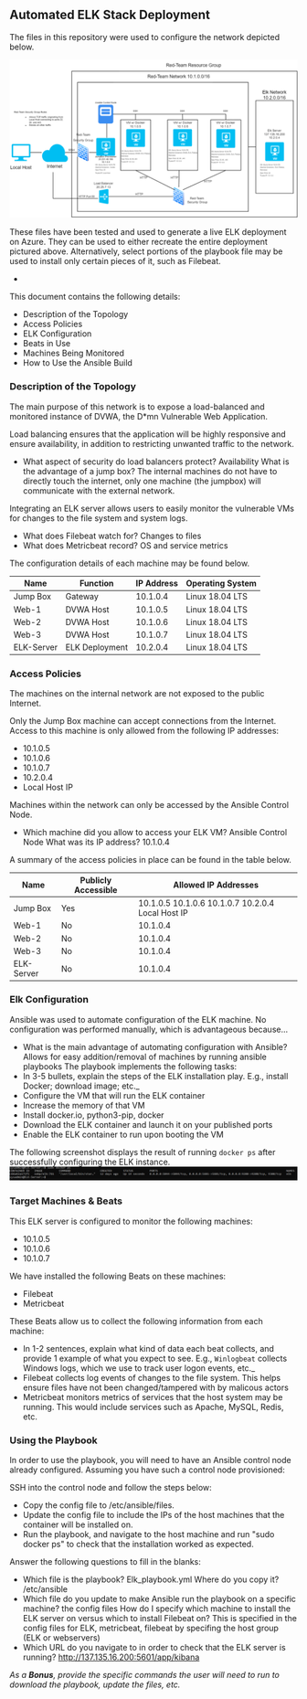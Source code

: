 ## Automated ELK Stack Deployment

The files in this repository were used to configure the network depicted below.

![TODO: Update the path with the name of your diagram](Diagrams/AzureProject1_Diagram.drawio.png)

These files have been tested and used to generate a live ELK deployment on Azure. They can be used to either recreate the entire deployment pictured above. Alternatively, select portions of the playbook file may be used to install only certain pieces of it, such as Filebeat.

  - [](https://github.com/JustinRenshaw/Scripts-from-bootcamp/blob/main/Ansible/ELK/Elk_playbook.yml)

This document contains the following details:
- Description of the Topology
- Access Policies
- ELK Configuration
- Beats in Use
- Machines Being Monitored
- How to Use the Ansible Build


### Description of the Topology

The main purpose of this network is to expose a load-balanced and monitored instance of DVWA, the D*mn Vulnerable Web Application.

Load balancing ensures that the application will be highly responsive and ensure availability, in addition to restricting unwanted traffic to the network.
-  What aspect of security do load balancers protect? Availability
   What is the advantage of a jump box? The internal machines do not have to directly touch the internet, only one machine (the jumpbox) will communicate with the external network.

Integrating an ELK server allows users to easily monitor the vulnerable VMs for changes to the file system and system logs.
-  What does Filebeat watch for? Changes to files 
-  What does Metricbeat record? OS and service metrics

The configuration details of each machine may be found below.

| Name       | Function       | IP Address | Operating System |
|------------|----------------|------------|------------------|
| Jump Box   | Gateway        | 10.1.0.4   | Linux 18.04 LTS  |
| Web-1      | DVWA Host      | 10.1.0.5   | Linux 18.04 LTS  |
| Web-2      | DVWA Host      | 10.1.0.6   | Linux 18.04 LTS  |
| Web-3      | DVWA Host      | 10.1.0.7   | Linux 18.04 LTS  |
| ELK-Server | ELK Deployment | 10.2.0.4   | Linux 18.04 LTS  |

### Access Policies

The machines on the internal network are not exposed to the public Internet. 

Only the Jump Box machine can accept connections from the Internet. Access to this machine is only allowed from the following IP addresses:
- 10.1.0.5
- 10.1.0.6
- 10.1.0.7
- 10.2.0.4
- Local Host IP 

Machines within the network can only be accessed by the Ansible Control Node.
-  Which machine did you allow to access your ELK VM? Ansible Control Node
   What was its IP address? 10.1.0.4

A summary of the access policies in place can be found in the table below.

| Name       | Publicly Accessible  | Allowed IP Addresses                               |
|------------|----------------------|----------------------------------------------------|
| Jump Box   | Yes                  | 10.1.0.5 10.1.0.6 10.1.0.7 10.2.0.4 Local Host IP  |
| Web-1      | No                   | 10.1.0.4                                           |
| Web-2      | No                   | 10.1.0.4                                           |
| Web-3      | No                   | 10.1.0.4                                           |
| ELK-Server | No                   | 10.1.0.4                                           |

### Elk Configuration

Ansible was used to automate configuration of the ELK machine. No configuration was performed manually, which is advantageous because...
-  What is the main advantage of automating configuration with Ansible? Allows for easy addition/removal of machines by running ansible playbooks
The playbook implements the following tasks:
- In 3-5 bullets, explain the steps of the ELK installation play. E.g., install Docker; download image; etc._
- Configure the VM that will run the ELK container
- Increase the memory of that VM
- Install docker.io, python3-pip, docker
- Download the ELK container and launch it on your published ports
- Enable the ELK container to run upon booting the VM

The following screenshot displays the result of running `docker ps` after successfully configuring the ELK instance.
![](Diagrams/Docker_PS_Output.PNG)

### Target Machines & Beats
This ELK server is configured to monitor the following machines:
-  10.1.0.5
-  10.1.0.6
-  10.1.0.7

We have installed the following Beats on these machines:
-  Filebeat
-  Metricbeat

These Beats allow us to collect the following information from each machine:
- In 1-2 sentences, explain what kind of data each beat collects, and provide 1 example of what you expect to see. E.g., `Winlogbeat` collects Windows logs, which we use to track user logon events, etc._
- Filebeat collects log events of changes to the file system. This helps ensure files have not been changed/tampered with by malicous actors
- Metricbeat monitors metrics of services that the host system may be running. This would include services such as Apache, MySQL, Redis, etc. 

### Using the Playbook
In order to use the playbook, you will need to have an Ansible control node already configured. Assuming you have such a control node provisioned: 

SSH into the control node and follow the steps below:
- Copy the config file to /etc/ansible/files.
- Update the config file to include the IPs of the host machines that the container will be installed on. 
- Run the playbook, and navigate to the host machine and run "sudo docker ps" to check that the installation worked as expected.

Answer the following questions to fill in the blanks:
- Which file is the playbook? Elk_playbook.yml 
  Where do you copy it? /etc/ansible
- Which file do you update to make Ansible run the playbook on a specific machine? the config files
  How do I specify which machine to install the ELK server on versus which to install Filebeat on? This is specified in the config files for ELK, metricbeat, filebeat by specifing the host group (ELK or webservers)
- Which URL do you navigate to in order to check that the ELK server is running? http://137.135.16.200:5601/app/kibana

_As a **Bonus**, provide the specific commands the user will need to run to download the playbook, update the files, etc._
